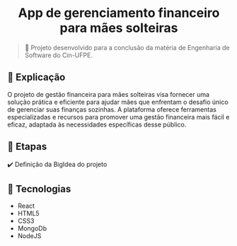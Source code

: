 <h1 align="center">App de gerenciamento financeiro para mães solteiras</h1>

  

> 🔎  Projeto desenvolvido para a conclusão da matéria de Engenharia de Software do Cin-UFPE.



## 📄 Explicação

O projeto de gestão financeira para mães solteiras visa fornecer uma solução prática e eficiente para ajudar mães que enfrentam o desafio único de gerenciar suas finanças sozinhas. A plataforma oferece ferramentas especializadas e recursos para promover uma gestão financeira mais fácil e eficaz, adaptada às necessidades específicas desse público.


## 🎯 Etapas

✔️ Definição da BigIdea do projeto


## 🚀 Tecnologias

- React
- HTML5
- CSS3
- MongoDb
- NodeJS


